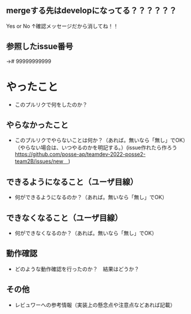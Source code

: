 ## mergeする先はdevelopになってる？？？？？？
Yes or No
↑確認メッセージだから消してね！！

## 参照したissue番号
→# 99999999999

# やったこと

* このプルリクで何をしたのか？

## やらなかったこと

* このプルリクでやらないことは何か？（あれば。無いなら「無し」でOK）（やらない場合は、いつやるのかを明記する。）(issue作れたら作ろう　https://github.com/posse-ap/teamdev-2022-posse2-team2B/issues/new　)


## できるようになること（ユーザ目線）

* 何ができるようになるのか？（あれば。無いなら「無し」でOK）

## できなくなること（ユーザ目線）

* 何ができなくなるのか？（あれば。無いなら「無し」でOK）

## 動作確認

* どのような動作確認を行ったのか？　結果はどうか？

## その他

* レビュワーへの参考情報（実装上の懸念点や注意点などあれば記載）
